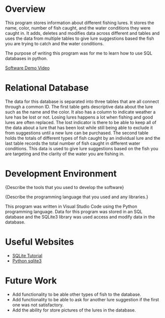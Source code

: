 # Overview

This program stores information about different fishing lures. It stores the name, color, number of fish caught, and the water conditions they were caught in. It adds, deletes and modifies data across different and tables and uses the data from multiple tables to give lure suggestions based the fish you are trying to catch and the water conditions. 

The purpose of writing this program was for me to learn how to use SQL databases in python. 


[Software Demo Video](http://youtube.link.goes.here)

# Relational Database

The data for this database is separated into three tables that are all connect through a common ID. The first table gets descriptive data about the lure such as the name and the color. It also has a column to indicate weather a lure has be lost or not. Losing lures happens a lot when fishing and good lures are often replaced. The lost indicator is there to be able to keep all of the data about a lure that has been lost while still being able to exclude it from suggestions until a new lure can be purchased. The second table holds the totals of different types of fish caught by an individual lure and the last table records the total number of fish caught in different water conditions. This data is used to give lure suggestions based on the fish you are targeting and the clarity of the water you are fishing in.

# Development Environment

{Describe the tools that you used to develop the software}

{Describe the programming language that you used and any libraries.}

This program was written in Visual Studio Code using the Python programming language.
Data for this program was stored in an SQL database and the SQLite3 library was used access and modify data in the database.

# Useful Websites

- [SQLite Tutorial](https://www.sqlitetutorial.net/)
- [Python sqlite3](https://docs.python.org/3.8/library/sqlite3.html)

# Future Work

- Add functionality to be able other types of fish to the database.
- Add functionality to be able to ask for another lure suggestion if the first one was not satisfactory.
- Add the ability for store pictures of the lures in the database.
